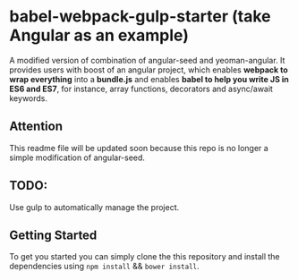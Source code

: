 # babel-webpack-gulp-starter (take Angular as an example)


A modified version of combination of angular-seed and yeoman-angular. It provides users with boost of an angular project, which enables **webpack to wrap everything** into a **bundle.js** and enables **babel to help you write JS in ES6 and ES7**, for instance, array functions, decorators and async/await keywords.

## Attention
This readme file will be updated soon because this repo is no longer a simple modification of angular-seed.

## TODO:
Use gulp to automatically manage the project.

## Getting Started

To get you started you can simply clone the this repository and install the dependencies using `npm install` && `bower install`.
